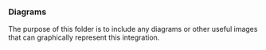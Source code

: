 ### Diagrams

The purpose of this folder is to include any diagrams or other useful images that can graphically represent this
integration.
